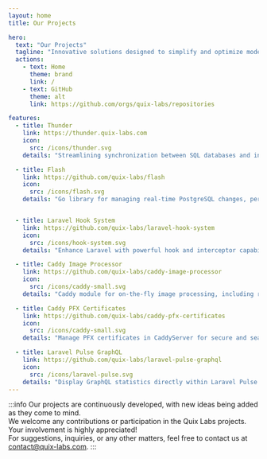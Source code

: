 ```yaml
---
layout: home
title: Our Projects

hero:
  text: "Our Projects"
  tagline: "Innovative solutions designed to simplify and optimize modern software systems."
  actions:
    - text: Home
      theme: brand
      link: /
    - text: GitHub
      theme: alt
      link: https://github.com/orgs/quix-labs/repositories

features:
  - title: Thunder
    link: https://thunder.quix-labs.com
    icon:
      src: /icons/thunder.svg
    details: "Streamlining synchronization between SQL databases and indexers for optimal performance."

  - title: Flash
    link: https://github.com/quix-labs/flash
    icon:
      src: /icons/flash.svg
    details: "Go library for managing real-time PostgreSQL changes, perfect for event-sourced applications."


  - title: Laravel Hook System
    link: https://github.com/quix-labs/laravel-hook-system
    icon:
      src: /icons/hook-system.svg
    details: "Enhance Laravel with powerful hook and interceptor capabilities for custom logic handling."

  - title: Caddy Image Processor
    link: https://github.com/quix-labs/caddy-image-processor
    icon:
      src: /icons/caddy-small.svg
    details: "Caddy module for on-the-fly image processing, including resize, crop, and format conversion."

  - title: Caddy PFX Certificates
    link: https://github.com/quix-labs/caddy-pfx-certificates
    icon:
      src: /icons/caddy-small.svg
    details: "Manage PFX certificates in CaddyServer for secure and seamless TLS handling."

  - title: Laravel Pulse GraphQL
    link: https://github.com/quix-labs/laravel-pulse-graphql
    icon:
      src: /icons/laravel-pulse.svg
    details: "Display GraphQL statistics directly within Laravel Pulse for better monitoring."
---
```


:::info
Our projects are continuously developed, with new ideas being added as they come to mind.<br>
We welcome any contributions or participation in the Quix Labs projects.<br>
Your involvement is highly appreciated!<br>
For suggestions, inquiries, or any other matters, feel free to contact us at [contact@quix-labs.com](mailto:contact@quix-labs.com).
:::
